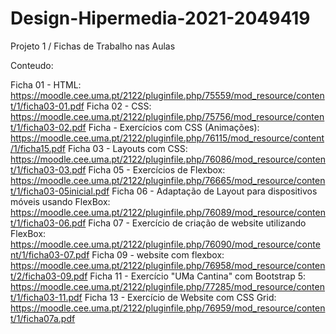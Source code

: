 # Design-Hipermedia-2021-2049419
Projeto 1 / Fichas de Trabalho nas Aulas

Conteudo:

Ficha 01 - HTML: https://moodle.cee.uma.pt/2122/pluginfile.php/75559/mod_resource/content/1/ficha03-01.pdf
Ficha 02 - CSS: https://moodle.cee.uma.pt/2122/pluginfile.php/75756/mod_resource/content/1/ficha03-02.pdf
Ficha - Exercícios com CSS (Animações): https://moodle.cee.uma.pt/2122/pluginfile.php/76115/mod_resource/content/1/ficha15.pdf
Ficha 03 - Layouts com CSS: https://moodle.cee.uma.pt/2122/pluginfile.php/76086/mod_resource/content/1/ficha03-03.pdf
Ficha 05 - Exercícios de Flexbox: https://moodle.cee.uma.pt/2122/pluginfile.php/76665/mod_resource/content/1/ficha03-05inicial.pdf
Ficha 06 - Adaptação de Layout para dispositivos móveis usando FlexBox: https://moodle.cee.uma.pt/2122/pluginfile.php/76089/mod_resource/content/1/ficha03-06.pdf
Ficha 07 - Exercício de criação de website utilizando FlexBox: https://moodle.cee.uma.pt/2122/pluginfile.php/76090/mod_resource/content/1/ficha03-07.pdf
Ficha 09 - website com flexbox: https://moodle.cee.uma.pt/2122/pluginfile.php/76958/mod_resource/content/2/ficha03-09.pdf
Ficha 11 - Exercício "UMa Cantina" com Bootstrap 5: https://moodle.cee.uma.pt/2122/pluginfile.php/77285/mod_resource/content/1/ficha03-11.pdf
Ficha 13 - Exercício de Website com CSS Grid: https://moodle.cee.uma.pt/2122/pluginfile.php/76959/mod_resource/content/1/ficha07a.pdf
